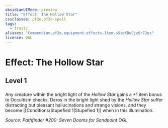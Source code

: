 ```yaml
---
obsidianUIMode: preview
title: "Effect: The Hollow Star"
cssclasses: pf2e,pf2e-spell
tags:
  - trait/
aliases: "Compendium.pf2e.equipment-effects.Item.oSieXBuCjz6r72uz"
license: OGL
---
```

# Effect: The Hollow Star
## Level 1
### 






Any creature within the bright light of the _Hollow Star_ gains a +1 item bonus to Occultism checks. Deros in the bright light shed by the _Hollow Star_ suffer distracting but pleasant hallucinations and strange visions, and they become [[Conditions/Stupefied 1|Stupefied 1]] when in this illumination.

*Source: Pathfinder #200: Seven Dooms for Sandpoint*
*OGL*